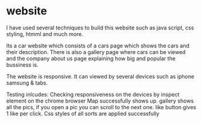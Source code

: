 # website

I have  used several techniques to build this website such as java script, css styling, htmml and much more.

Its a car website which consists of a cars page which shows the cars and their description.
There is also a gallery page where cars can be viewed and the company about us page explaining how big and popular the bussiness is.

The website is responsive. It can viewed by several devices such as iphone samsung & tabs.

Testing inlcudes: 
Checking responsiveness on the devices by inspect element on the chrome browser
Map successfully shows up.
gallery shows all the pics, if you open a pic you can scroll to the next one.
like button gives 1 like per click.
Css styles of all sorts are applied successfully

